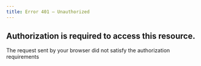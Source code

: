 ```yaml
---
title: Error 401 – Unauthorized
---
```


## Authorization is required to access this resource.

The request sent by your browser did not satisfy the authorization requirements
